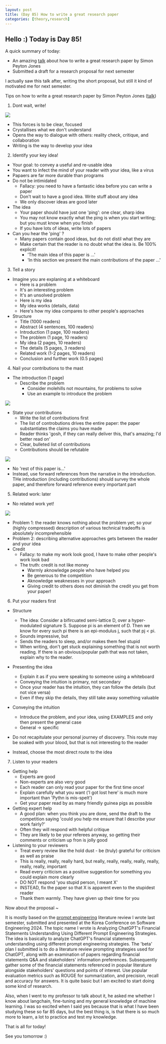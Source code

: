 ```yaml
---
layout: post
title: (Day 85) How to write a great research paper
categories: [theory,research]
---
```


## Hello :) Today is Day 85!
A quick summary of today:
* An amazing [talk](https://simon.peytonjones.org/great-research-paper/) about how to write a great research paper by Simon Peyton Jones
* Submitted a draft for a research proposal for next semester

I actually saw this talk after, writing the short proposal, but still it kind of motivated me for next semester.

Tips on how to write a great research paper by Simon Peyton Jones ([talk](https://simon.peytonjones.org/great-research-paper/))

1. Dont wait, write!

![](https://blogger.googleusercontent.com/img/a/AVvXsEiyMatDiB3Hmsy6Wxe_l65LqKVPCWQ7mRYUQ14xwX2U5YfpzbT4wsec_EAcN3PNjzU2q-JdTJPXhBL6TS2iuAoj0ityiYrESQ9hpD10MSYsYzL9j9Dp9maglLW1fdShZQuXw0TPQE6ge-Kl52TMcRk-IwcJeTk9gwXvTdh8QLpbkDcBRbAtoBWYrhBq2C-2)

* This forces is to be clear, focused
* Crystallises what we don't understand
* Opens the way to dialogue with others: reality check, critique, and collaboration
* Writing is the way to develop your idea

2. Identify your key idea!

* Your goal: to convey a useful and re-usable idea
* You want to infect the mind of your reader with your idea, like a virus
* Papaers are far more durable than programs
* Do not be intimidated
  * Fallacy: you need to have a fantastic idea before you can write a paper
  * Don't wait to have a good idea. Write stuff about any idea
  * We only discover ideas are good later
* The idea
  * Your paper should have just one 'ping': one clear, sharp idea
  * You may not know exactly what the ping is when you start writing; but you must know when you finish
  * If you have lots of ideas, write lots of papers
* Can you hear the 'ping' ?
  * Many papers contain good ideas, but do not distil what they are
  * Make certain that the reader is no doubt what the idea is. Be 100% explicit!
    * 'The main idea of this paper is ...'
    * 'In this section we present the main contributions of the paper ...'

3. Tell a story

* Imagine you are explaning at a whiteboard
  * Here is a problem
  * It's an interesting problem
  * It's an unsolved problem
  * Here is my idea
  * My idea works (details, data)
  * Here's how my idea compares to other people's approaches
* Structure
  * Title (1000 readers)
  * Abstract (4 sentences, 100 readers)
  * Introduction (1 page, 100 readers)
  * The problem (1 page, 10 readers)
  * My idea (2 pages, 10 readers)
  * The details (5 pages, 3 readers)
  * Related work (1-2 pages, 10 readers)
  * Conclusion and further work (0.5 pages)

4. Nail your contributions to the mast

* The introduction (1 page)
  * Describe the problem
    * Consider molehills not mountains, for problems to solve
    * Use an example to introduce the problem

![](https://blogger.googleusercontent.com/img/a/AVvXsEjhcmWb-FV2-fKLRqjkEBB-VAlXE6M9MSFaet-d2drURFzyEw21z3GMxJfk9tPwaKHyTlqIzpbzCycg5wxx4wLaXPilOVPEnuwkM4OLOUKfWWlzHNAbTme1g7Ih0R6pnyFZkEqv3zx04rvcZsN-l_rRZEOEJgAfWe9KUvUPK1RaNk_hQBJ8yLPa6nGs-aaO)

  * State your contributions
    * Write the list of contributions first
    * The list of controbutions drives the entire paper: the paper substantiates the claims you have made
    * Reader thinks 'gosh, if they can really deliver this, that's amazing; I'd better read on'
    * Clear, bulleted list of contributions
    * Contributions should be refutable

![](https://blogger.googleusercontent.com/img/a/AVvXsEgCqf5NMpw5DHkmhZBeRvLSDkoFOQIvIkFPfqp1DO3wDLhvG3aBcdZwZfgiDPywXjN8HOcWxgqj4ms6oeDqLRrPRhqcwfTAPSa3c2qo0Vdr8GJ4ssqOVvhaJKVMbVvAKCSnHf6cO8d2brxvh3PNF-JP1YA4th1ZTin79ZqJnxdIVLTdlHQ7cEJI1_Ih0q9b)

  * No 'rest of this paper is...'
  * Instead, use forward references from the narrative in the introduction. THe introduction (including contributions) should survey the whole paper, and therefore forward reference every important part

5. Related work: later

* No related work yet!

![](https://blogger.googleusercontent.com/img/a/AVvXsEgjg6HbyWpGgx1M7Q3qAN2wgM8nrr2LuDXm0EskODvpB9ExNT38ichMsFi575tDA7jrxmYuJD8XT-MUyfp5oVBH-h3T3wsWe38NVBCd-l-v1UwJYTMCDMbvQr-ThmE1L_VbaJgmXgOL3cUdvEqv5O_eopkQpjW8Y06Xx4eGTgESNYb0vljVIlJBO4VumaRH)

* Problem 1: the reader knows nothing about the problem yet; so your (highly compressed) description of various technical tradeoffs is absolutely incomprehensible
* Problem 2: describing alternative approaches gets between the reader and your idea
* Credit
  * Fallacy: to make my work look good, I have to make other people's work look bad
  * The truth: credit is not like money
    * Warmly aknowledge people who have helped you
    * Be generous to the competition
    * Aknowledge weaknesses in your approach
    * Giving credit to others does not diminish the credit you get from your paper!

6. Put your readers first

* Structure
  * The idea: Consider a bifircuated semi-lattice D, over a hyper-modulated signature S. Suppose pi is an element of D. Then we know for every such pi there is an epi-modulus j, such that pj < pi.
  * Sounds impressive, but
  * Sends the readers to sleep, and/or makes them feel stupid
  * When writing, don't get stuck explaining something that is not worth reading. If there is an obvious/popular path that was not taken, explain why to the reader.

* Presenting the idea
  * Explain it as if you were speaking to someone using a whiteboard
  * Conveying the intuition is primary, not secondary
  * Once your reader has the intuition, they can follow the details (but not vice versa)
  * Even if they skip the details, they still take away something valuable

* Conveying the intuition
  * Introduce the problem, and your idea, using EXAMPLES and only then present the general case
  * General -> specific
* Do not recapitulate your personal journey of discovery. This route may be soaked with your blood, but that is not interesting to the reader
* Instead, choose the most direct route to the idea

7. Listen to your readers

* Getting help
  * Experts are good
  * Non-experts are also very good
  * Each reader can only read your paper for the first time once! 
  * Explain carefully what you want ('I got lost here' is much more important than 'Pythn is mis-spelt')
  * Get your paper read by as many friendly guinea pigs as possible
* Getting expert help
  * A good plan: when you think you are done, send the draft to the competition saying 'could you help me ensure that I describe your work fairly?'
  * Often they will respond with helpful critique
  * They are likely to be your referees anyway, so getting their comments or criticism up fron is jolly good
* Listening to your reviewers
  * Treat every review like the hold dust - be (truly) grateful for criticism as well as praise
  * This is really, really, really hard, but really, really, really, really, really, really, really, important
  * Read every criticism as a positive suggestion for something you could explain more clearly
  * DO NOT respond 'you stupid person, I meant X'
  * INSTEAD, fix the paper so that X is apparent even to the stupidest reader
  * Thank them warmly. They have given up their time for you

Now about the proposal ~

It is mostly based on the [prompt engineering](https://easychair.org/publications/preprint/Dmrt) literature review I wrote last semester, submitted and presented at the Korea Conference on Software Engineering 2024. The topic name I wrote is Analyzing ChatGPT's Financial Statements Understanding Using Different Prompt Engineering Strategies. The idea is basically to analyze ChatGPT's financial statements understanding using different prompt engineering strategies. The 'beta' plan I submitted is to do a literature review prompting strategies used for ChatGPT, along with an examination of papers regarding financial statements Q&A and stakeholders' information preferences. Subsequently gather some of the financial statements referenced in popular literature alongside stakeholders' questions and points of interest. Use popular evaluation metrics such as ROUGE for summarization, and precision, recall and  accuracy for answers. It is quite basic but I am excited to start doing some kind of research.

Also, when I went to my professor to talk about it, he asked me whether I know about langchain, fine-tuning and my general knowledge of machine learning. I was so excited when I said yes because that is what I have been studying these so far 85 days, but the best thing is, is that there is so much more to learn, a lot to practice and test my knowledge.




That is all for today!

See you tomorrow :)
